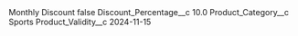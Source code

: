 <?xml version="1.0" encoding="UTF-8"?>
<CustomMetadata xmlns="http://soap.sforce.com/2006/04/metadata" xmlns:xsi="http://www.w3.org/2001/XMLSchema-instance" xmlns:xsd="http://www.w3.org/2001/XMLSchema">
    <label>Monthly Discount</label>
    <protected>false</protected>
    <values>
        <field>Discount_Percentage__c</field>
        <value xsi:type="xsd:double">10.0</value>
    </values>
    <values>
        <field>Product_Category__c</field>
        <value xsi:type="xsd:string">Sports</value>
    </values>
    <values>
        <field>Product_Validity__c</field>
        <value xsi:type="xsd:date">2024-11-15</value>
    </values>
</CustomMetadata>
